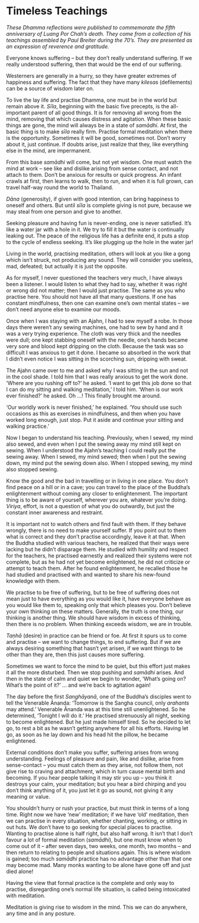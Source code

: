 Timeless Teachings
==================

*These Dhamma reflections were published to commemorate the fifth
anniversary of Luang Por Chah’s death. They come from a collection of
his teachings assembled by Paul Breiter during the 70’s. They are
presented as an expression of reverence and gratitude.*

Everyone knows suffering – but they don’t really understand suffering.
If we really understood suffering, then that would be the end of our
suffering.

Westerners are generally in a hurry, so they have greater extremes of
happiness and suffering. The fact that they have many *kilesas*
(defilements) can be a source of wisdom later on.

To live the lay life and practise Dhamma, one must be in the world but
remain above it. *Sīla*, beginning with the basic five precepts, is the
all-important parent of all good things. It is for removing all wrong
from the mind, removing that which causes distress and agitation. When
these basic things are gone, the mind will always be in a state of
*samādhi*. At first, the basic thing is to make *sīla* really firm.
Practise formal meditation when there is the opportunity. Sometimes it
will be good, sometimes not. Don’t worry about it, just continue. If
doubts arise, just realize that they, like everything else in the mind,
are impermanent.

From this base *samādhi* will come, but not yet wisdom. One must watch
the mind at work – see like and dislike arising from sense contact, and
not attach to them. Don’t be anxious for results or quick progress. An
infant crawls at first, then learns to walk, then to run, and when it is
full grown, can travel half-way round the world to Thailand.

*Dāna* (generosity), if given with good intention, can bring happiness
to oneself and others. But until *sīla* is complete giving is not pure,
because we may steal from one person and give to another.

Seeking pleasure and having fun is never-ending, one is never satisfied.
It’s like a water jar with a hole in it. We try to fill it but the water
is continually leaking out. The peace of the religious life has a
definite end, it puts a stop to the cycle of endless seeking. It’s like
plugging up the hole in the water jar!

Living in the world, practising meditation, others will look at you like
a gong which isn’t struck, not producing any sound. They will consider
you useless, mad, defeated; but actually it is just the opposite.

As for myself, I never questioned the teachers very much, I have always
been a listener. I would listen to what they had to say, whether it was
right or wrong did not matter; then I would just practise. The same as
you who practise here. You should not have all that many questions. If
one has constant mindfulness, then one can examine one’s own mental
states – we don’t need anyone else to examine our moods.

Once when I was staying with an Ajahn, I had to sew myself a robe. In
those days there weren’t any sewing machines, one had to sew by hand and
it was a very trying experience. The cloth was very thick and the
needles were dull; one kept stabbing oneself with the needle, one’s
hands became very sore and blood kept dripping on the cloth. Because the
task was so difficult I was anxious to get it done. I became so absorbed
in the work that I didn’t even notice I was sitting in the scorching
sun, dripping with sweat.

The Ajahn came over to me and asked why I was sitting in the sun and not
in the cool shade. I told him that I was really anxious to get the work
done. ‘Where are you rushing off to?’ he asked. ‘I want to get this job
done so that I can do my sitting and walking meditation,’ I told him.
‘When is our work ever finished?’ he asked. Oh …! This finally brought
me around.

‘Our worldly work is never finished,’ he explained. ‘You should use such
occasions as this as exercises in mindfulness, and then when you have
worked long enough, just stop. Put it aside and continue your sitting
and walking practice.’

Now I began to understand his teaching. Previously, when I sewed, my
mind also sewed, and even when I put the sewing away my mind still kept
on sewing. When I understood the Ajahn’s teaching I could really put the
sewing away. When I sewed, my mind sewed; then when I put the sewing
down, my mind put the sewing down also. When I stopped sewing, my mind
also stopped sewing.

Know the good and the bad in travelling or in living in one place. You
don’t find peace on a hill or in a cave; you can travel to the place of
the Buddha’s enlightenment without coming any closer to enlightenment.
The important thing is to be aware of yourself, wherever you are,
whatever you’re doing. *Viriya*, effort, is not a question of what you
do outwardly, but just the constant inner awareness and restraint.

It is important not to watch others and find fault with them. If they
behave wrongly, there is no need to make yourself suffer. If you point
out to them what is correct and they don’t practise accordingly, leave
it at that. When the Buddha studied with various teachers, he realized
that their ways were lacking but he didn’t disparage them. He studied
with humility and respect for the teachers, he practised earnestly and
realized their systems were not complete, but as he had not yet become
enlightened, he did not criticize or attempt to teach them. After he
found enlightenment, he recalled those he had studied and practised with
and wanted to share his new-found knowledge with them.

We practise to be free of suffering, but to be free of suffering does
not mean just to have everything as you would like it, have everyone
behave as you would like them to, speaking only that which pleases you.
Don’t believe your own thinking on these matters. Generally, the truth
is one thing, our thinking is another thing. We should have wisdom in
excess of thinking, then there is no problem. When thinking exceeds
wisdom, we are in trouble.

*Taṇhā* (desire) in practice can be friend or foe. At first it spurs us
to come and practise – we want to change things, to end suffering. But
if we are always desiring something that hasn’t yet arisen, if we want
things to be other than they are, then this just causes more suffering.

Sometimes we want to force the mind to be quiet, but this effort just
makes it all the more disturbed. Then we stop pushing and *samādhi*
arises. And then in the state of calm and quiet we begin to wonder,
‘What’s going on? What’s the point of it?’ … and we’re back to agitation
again!

The day before the first *Sanghāyanā*, one of the Buddha’s disciples
went to tell the Venerable Ānanda: ‘Tomorrow is the Sangha council, only
*arahants* may attend.’ Venerable Ānanda was at this time still
unenlightened. So he determined, ‘Tonight I will do it.’ He practised
strenuously all night, seeking to become enlightened. But he just made
himself tired. So he decided to let go, to rest a bit as he wasn’t
getting anywhere for all his efforts. Having let go, as soon as he lay
down and his head hit the pillow, he became enlightened.

External conditions don’t make you suffer, suffering arises from wrong
understanding. Feelings of pleasure and pain, like and dislike, arise
from sense-contact – you must catch them as they arise, not follow them,
not give rise to craving and attachment, which in turn cause mental
birth and becoming. If you hear people talking it may stir you up – you
think it destroys your calm, your meditation; but you hear a bird
chirping and you don’t think anything of it, you just let it go as
sound, not giving it any meaning or value.

You shouldn’t hurry or rush your practice, but must think in terms of a
long time. Right now we have ‘new’ meditation; if we have ‘old’
meditation, then we can practise in every situation, whether chanting,
working, or sitting in out huts. We don’t have to go seeking for special
places to practise. Wanting to practise alone is half right, but also
half wrong. It isn’t that I don’t favour a lot of formal meditation
(*samādhi*), but one must know when to come out of it – after seven
days, two weeks, one month, two months – and then return to relating to
people and situations again. This is where wisdom is gained; too much
*samādhi* practice has no advantage other than that one may become mad.
Many monks wanting to be alone have gone off and just died alone!

Having the view that formal practice is the complete and only way to
practise, disregarding one’s normal life situation, is called being
intoxicated with meditation.

Meditation is giving rise to wisdom in the mind. This we can do
anywhere, any time and in any posture.
